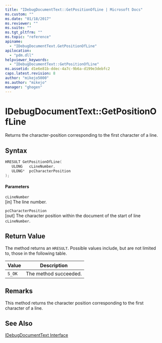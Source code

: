 ```yaml
---
title: "IDebugDocumentText::GetPositionOfLine | Microsoft Docs"
ms.custom: ""
ms.date: "01/18/2017"
ms.reviewer: ""
ms.suite: ""
ms.tgt_pltfrm: ""
ms.topic: "reference"
apiname: 
  - "IDebugDocumentText.GetPositionOfLine"
apilocation: 
  - "pdm.dll"
helpviewer_keywords: 
  - "IDebugDocumentText::GetPositionOfLine"
ms.assetid: d1e6e81b-ddec-4a7c-9b6a-d199e3debfc2
caps.latest.revision: 8
author: "mikejo5000"
ms.author: "mikejo"
manager: "ghogen"
---
```

# IDebugDocumentText::GetPositionOfLine
Returns the character-position corresponding to the first character of a line.  
  
## Syntax  
  
```cpp
HRESULT GetPositionOfLine(  
   ULONG   cLineNumber,  
   ULONG*  pcCharacterPosition  
);  
```  
  
#### Parameters  
 `cLineNumber`  
 [in] The line number.  
  
 `pcCharacterPosition`  
 [out] The character position within the document of the start of line `cLineNumber`.  
  
## Return Value  
 The method returns an `HRESULT`. Possible values include, but are not limited to, those in the following table.  
  
|Value|Description|  
|-----------|-----------------|  
|`S_OK`|The method succeeded.|  
  
## Remarks  
 This method returns the character position corresponding to the first character of a line.  
  
## See Also  
 [IDebugDocumentText Interface](../../winscript/reference/idebugdocumenttext-interface.md)